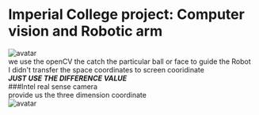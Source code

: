 # Imperial College project: Computer vision and Robotic arm<br>
![avatar](/Users/sjy/Documents/roboticArm/Robotcontrol/Arm&Camera.PNG)<br>
we use the openCV the catch the particular ball or face to guide the Robot<br>
I didn't transfer the space coordinates to screen cooridinate<br>
***JUST USE THE DIFFERENCE VALUE***<br>
###Intel real sense camera<br>
provide us the three dimension coordinate<br>
![avatar](/Users/sjy/Documents/roboticArm/Robotcontrol/Arm.png) <br>
